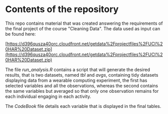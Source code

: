 # Contents of the repository

This repo contains material that was created answering the requirements of the final project of the course "Cleaning Data". The data used as input can be found here:

[https://d396qusza40orc.cloudfront.net/getdata%2Fprojectfiles%2FUCI%20HAR%20Dataset.zip](https://d396qusza40orc.cloudfront.net/getdata%2Fprojectfiles%2FUCI%20HAR%20Dataset.zip)

The file _run_analysis.R_ contains a script that will generate the desired results, that is two datasets, named _tbl_ and _avgs_, containing tidy datasets displaying data from a wearable computing experiment, the first has selected variables and all the observations, whereas the second contains the same variables but averaged so that only one observation remains for each individual engaging in each activity.

The _CodeBook_ file details each variable that is displayed in the final tables.